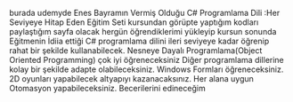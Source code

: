 burada udemyde Enes Bayramın Vermiş Olduğu 
C# Programlama Dili :Her Seviyeye Hitap Eden Eğitim Seti kursundan görüpte yaptığım kodları paylaştığım sayfa olacak 
hergün öğrendiklerimi yükleyip kursun sonunda Eğitmenin İdiia ettiği
C# programlama dilini ileri seviyeye kadar öğrenip rahat bir şekilde kullanabilecek.
Nesneye Dayalı Programlama(Object Oriented Programming) çok iyi öğreneceksiniz 
Diğer programlama dillerine kolay bir şekilde adapte olabileceksiniz.
Windows Formları öğreneceksiniz.
2D oyunları yapabilecek altyapıyı kazanacaksınız.
Her alana uygun Otomasyon yapabileceksiniz.
Becerilerini edineceğim
